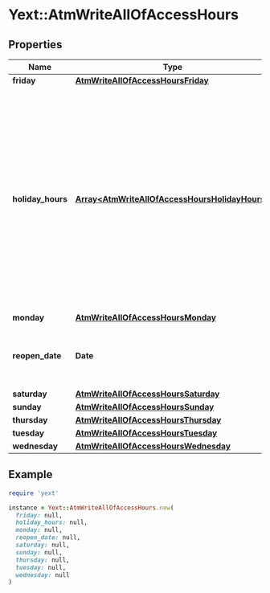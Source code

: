 # Yext::AtmWriteAllOfAccessHours

## Properties

| Name | Type | Description | Notes |
| ---- | ---- | ----------- | ----- |
| **friday** | [**AtmWriteAllOfAccessHoursFriday**](AtmWriteAllOfAccessHoursFriday.md) |  | [optional] |
| **holiday_hours** | [**Array&lt;AtmWriteAllOfAccessHoursHolidayHours&gt;**](AtmWriteAllOfAccessHoursHolidayHours.md) |  **NOTE:** The list of Holiday Hours that you send us must be comprehensive. For example, if you send us a list of Holiday Hours that does not include Holiday Hours that you sent in your last update, Yext considers the missing Holiday Hours to be deleted, and we remove them.    Array must be ordered.  | [optional] |
| **monday** | [**AtmWriteAllOfAccessHoursMonday**](AtmWriteAllOfAccessHoursMonday.md) |  | [optional] |
| **reopen_date** | **Date** |  Date must be on or after 1970-01-01 Date must be before or on 2038-01-01 | [optional] |
| **saturday** | [**AtmWriteAllOfAccessHoursSaturday**](AtmWriteAllOfAccessHoursSaturday.md) |  | [optional] |
| **sunday** | [**AtmWriteAllOfAccessHoursSunday**](AtmWriteAllOfAccessHoursSunday.md) |  | [optional] |
| **thursday** | [**AtmWriteAllOfAccessHoursThursday**](AtmWriteAllOfAccessHoursThursday.md) |  | [optional] |
| **tuesday** | [**AtmWriteAllOfAccessHoursTuesday**](AtmWriteAllOfAccessHoursTuesday.md) |  | [optional] |
| **wednesday** | [**AtmWriteAllOfAccessHoursWednesday**](AtmWriteAllOfAccessHoursWednesday.md) |  | [optional] |

## Example

```ruby
require 'yext'

instance = Yext::AtmWriteAllOfAccessHours.new(
  friday: null,
  holiday_hours: null,
  monday: null,
  reopen_date: null,
  saturday: null,
  sunday: null,
  thursday: null,
  tuesday: null,
  wednesday: null
)
```

